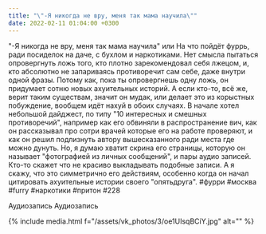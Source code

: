 ```yaml
---
title: "\"-Я никогда не вру, меня так мама научила\""
date: 2022-02-11 01:04:00 +0300
---
```


"-Я никогда не вру, меня так мама научила"
или
На что пойдёт фуррь, ради посиделок на даче, с бухлом и наркотиками.
Нет смысла пытаться опровергнуть ложь того, кто плотно зарекомендовал себя лжецом, и, кто абсолютно не запариваясь противоречит сам себе, даже внутри одной фразы. Потому как, пока ты опровергнешь одну ложь, он придумает сотню новых ахуительных историй.
А если кто-то, всё же, верит таким существам, значит он мудак, или делает это из корыстных побуждение, вообщем идёт нахуй в обоих случаях.
В начале хотел небольшой дайджест, по типу "10 интересных и смешных противоречий", например как его обвиняли в распространение вич, как он рассказывал про сотри врачей которые его на работе проверяют, и как он решил подлизнуть автору вышесказанного ради места где можно дунуть. Но, я думаю хватит скрина его страницы, которую он называет "фотографией из личных сообщений", и пары аудио записей.
Кто-то скажет что не красиво выкладывать подобные записи. А я скажу, что это симметрично его действиям, особенно когда он начал цитировать ахуительные истории своего "опятьдруга".
#фурри #москва #furry #наркотики #притон #228

Аудиозапись
Аудиозапись

{% include media.html f="/assets/vk_photos/3/oe1UIsqBCiY.jpg" alt="" %}
